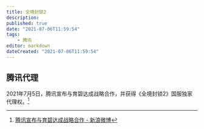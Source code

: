 ```yaml
---
title: 全境封锁2
description:
published: true
date: "2021-07-06T11:59:54"
tags:
    - 腾讯
editor: markdown
dateCreated: "2021-07-06T11:59:54"
---
```


## 腾讯代理

2021年7月5日，腾讯宣布与育碧达成战略合作，并获得《全境封锁2》国服独家代理权。[^m9UD2]

[^m9UD2]: [腾讯宣布与育碧达成战略合作 - 新浪微博](https://archive.is/m9UD2 "https://m.weibo.cn/detail/4655659578034424")
